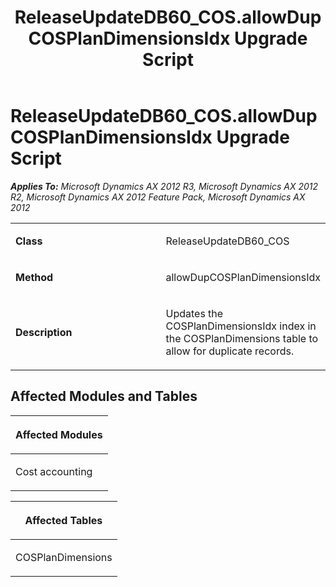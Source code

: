﻿---
title: ReleaseUpdateDB60_COS.allowDupCOSPlanDimensionsIdx Upgrade Script
TOCTitle: ReleaseUpdateDB60_COS.allowDupCOSPlanDimensionsIdx Upgrade Script
ms:assetid: f656f9d4-ba15-4efa-7d1d-238d54fc0fa5
ms:mtpsurl: https://msdn.microsoft.com/en-us/library/JJ737589(v=AX.60)
ms:contentKeyID: 49712282
ms.date: 05/18/2015
mtps_version: v=AX.60
---

# ReleaseUpdateDB60\_COS.allowDupCOSPlanDimensionsIdx Upgrade Script 


_**Applies To:** Microsoft Dynamics AX 2012 R3, Microsoft Dynamics AX 2012 R2, Microsoft Dynamics AX 2012 Feature Pack, Microsoft Dynamics AX 2012_

<table>
<colgroup>
<col style="width: 50%" />
<col style="width: 50%" />
</colgroup>
<tbody>
<tr class="odd">
<td><p><strong>Class</strong></p></td>
<td><p>ReleaseUpdateDB60_COS</p></td>
</tr>
<tr class="even">
<td><p><strong>Method</strong></p></td>
<td><p>allowDupCOSPlanDimensionsIdx</p></td>
</tr>
<tr class="odd">
<td><p><strong>Description</strong></p></td>
<td><p>Updates the COSPlanDimensionsIdx index in the COSPlanDimensions table to allow for duplicate records.</p></td>
</tr>
</tbody>
</table>


## Affected Modules and Tables

<table>
<colgroup>
<col style="width: 100%" />
</colgroup>
<thead>
<tr class="header">
<th><p>Affected Modules</p></th>
</tr>
</thead>
<tbody>
<tr class="odd">
<td><p>Cost accounting</p></td>
</tr>
</tbody>
</table>


<table>
<colgroup>
<col style="width: 100%" />
</colgroup>
<thead>
<tr class="header">
<th><p>Affected Tables</p></th>
</tr>
</thead>
<tbody>
<tr class="odd">
<td><p>COSPlanDimensions</p></td>
</tr>
</tbody>
</table>

  



